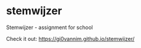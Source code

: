 # stemwijzer
Stemwijzer - assignment for school

Check it out: https://gi0vannim.github.io/stemwijzer/
